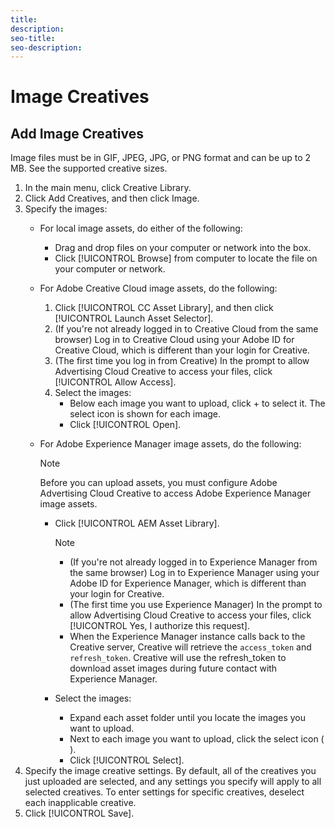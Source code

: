 ```yaml
---
title:
description:
seo-title:
seo-description:
---
```


# Image Creatives

## Add Image Creatives

Image files must be in GIF, JPEG, JPG, or PNG format and can be up to 2 MB. See the supported creative sizes.

1. In the main menu, click Creative Library.
1. Click Add Creatives, and then click Image.
1. Specify the images:
   * For local image assets, do either of the following:
     * Drag and drop files on your computer or network into the box.
     * Click [!UICONTROL Browse] from computer to locate the file on your computer or network.
   * For Adobe Creative Cloud image assets, do the following:
     1. Click [!UICONTROL CC Asset Library], and then click [!UICONTROL Launch Asset Selector].
     1. (If you're not already logged in to Creative Cloud from the same browser) Log in to Creative Cloud using your Adobe ID for Creative Cloud, which is different than your login for Creative.
     1. (The first time you log in from Creative) In the prompt to allow Advertising Cloud Creative to access your files, click [!UICONTROL Allow Access].
     1. Select the images:
        * Below each image you want to upload, click + to select it.
          The select icon is shown for each image.
        * Click [!UICONTROL Open].

   * For Adobe Experience Manager image assets, do the following:

     >[!NOTE]
     >
     >Before you can upload assets, you must configure Adobe Advertising Cloud Creative to access Adobe Experience Manager image assets.

     * Click [!UICONTROL AEM Asset Library].
       >[!NOTE]
       >
       >* (If you're not already logged in to Experience Manager from the same browser) Log in to Experience Manager using your Adobe ID for Experience Manager, which is different than your login for Creative.
       >* (The first time you use Experience Manager) In the prompt to allow Advertising Cloud Creative to access your files, click [!UICONTROL Yes, I authorize this request].
       >* When the Experience Manager instance calls back to the Creative server, Creative will retrieve the `access_token` and `refresh_token`. Creative will use the refresh_token to download asset images during future contact with Experience Manager.

     * Select the images:
       * Expand each asset folder until you locate the images you want to upload.
       * Next to each image you want to upload, click the select icon ( ).
       * Click [!UICONTROL Select].
1. Specify the image creative settings.
   By default, all of the creatives you just uploaded are selected, and any settings you specify will apply to all selected creatives. To enter settings for specific creatives, deselect each inapplicable creative.
1. Click [!UICONTROL Save].
